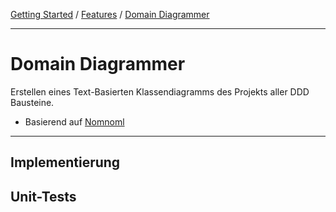 <a href="../getting_started.md">Getting Started</a> / <a href="./features.md">Features</a> / <a href="./domain_diagrammer.md">Domain Diagrammer</a>

<hr/>

# Domain Diagrammer
Erstellen eines Text-Basierten Klassendiagramms des Projekts aller DDD Bausteine.

- Basierend auf [Nomnoml](https://nomnoml.com/)

<hr/>

## Implementierung

## Unit-Tests